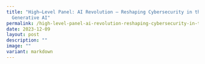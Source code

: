 ```yaml
---
title: "High–Level Panel: AI Revolution – Reshaping Cybersecurity in the Era of
  Generative AI"
permalink: /high-level-panel-ai-revolution-reshaping-cybersecurity-in-the-era-of-generative-ai/
date: 2023-12-09
layout: post
description: ""
image: ""
variant: markdown
---
```

